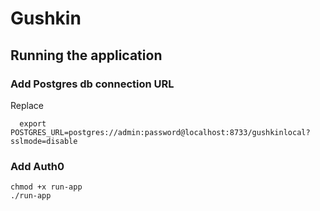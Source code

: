 # Gushkin

## Running the application

### Add Postgres db connection URL

Replace

```
  export POSTGRES_URL=postgres://admin:password@localhost:8733/gushkinlocal?sslmode=disable
```

### Add Auth0

```
chmod +x run-app
./run-app
```
